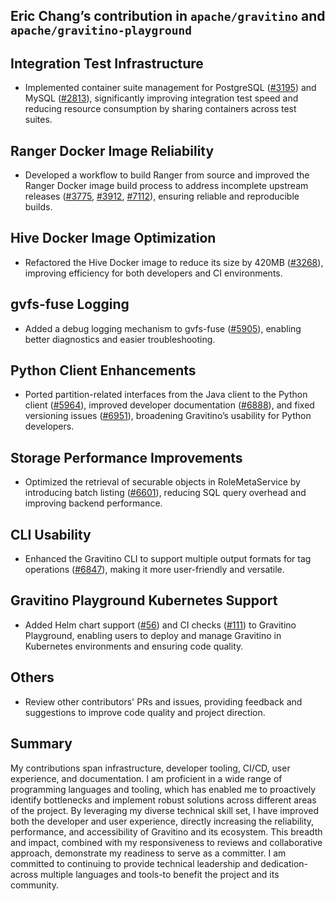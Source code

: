 ## Eric Chang’s contribution in `apache/gravitino` and `apache/gravitino-playground`

## **Integration Test Infrastructure**

- Implemented container suite management for PostgreSQL ([#3195](https://github.com/apache/gravitino/pull/3195)) and MySQL ([#2813](https://github.com/apache/gravitino/pull/2813)), significantly improving integration test speed and reducing resource consumption by sharing containers across test suites.

## **Ranger Docker Image Reliability**

- Developed a workflow to build Ranger from source and improved the Ranger Docker image build process to address incomplete upstream releases ([#3775](https://github.com/apache/gravitino/pull/3775), [#3912](https://github.com/apache/gravitino/pull/3912), [#7112](https://github.com/apache/gravitino/pull/7112)), ensuring reliable and reproducible builds.

## **Hive Docker Image Optimization**

- Refactored the Hive Docker image to reduce its size by 420MB ([#3268](https://github.com/apache/gravitino/pull/3268)), improving efficiency for both developers and CI environments.

## **gvfs-fuse Logging**

- Added a debug logging mechanism to gvfs-fuse ([#5905](https://github.com/apache/gravitino/pull/5905)), enabling better diagnostics and easier troubleshooting.

## **Python Client Enhancements**

- Ported partition-related interfaces from the Java client to the Python client ([#5964](https://github.com/apache/gravitino/pull/5964)), improved developer documentation ([#6888](https://github.com/apache/gravitino/pull/6888)), and fixed versioning issues ([#6951](https://github.com/apache/gravitino/pull/6951)), broadening Gravitino’s usability for Python developers.

## **Storage Performance Improvements**

- Optimized the retrieval of securable objects in RoleMetaService by introducing batch listing ([#6601](https://github.com/apache/gravitino/pull/6601)), reducing SQL query overhead and improving backend performance.

## **CLI Usability**

- Enhanced the Gravitino CLI to support multiple output formats for tag operations ([#6847](https://github.com/apache/gravitino/pull/6847)), making it more user-friendly and versatile.

## **Gravitino Playground Kubernetes Support**

- Added Helm chart support ([#56](https://github.com/apache/gravitino-playground/pull/56)) and CI checks ([#111](https://github.com/apache/gravitino-playground/pull/111)) to Gravitino Playground, enabling users to deploy and manage Gravitino in Kubernetes environments and ensuring code quality.

## **Others**

- Review other contributors' PRs and issues, providing feedback and suggestions to improve code quality and project direction.

## **Summary**

My contributions span infrastructure, developer tooling, CI/CD, user experience, and documentation. I am proficient in a wide range of programming languages and tooling, which has enabled me to proactively identify bottlenecks and implement robust solutions across different areas of the project. By leveraging my diverse technical skill set, I have improved both the developer and user experience, directly increasing the reliability, performance, and accessibility of Gravitino and its ecosystem.
This breadth and impact, combined with my responsiveness to reviews and collaborative approach, demonstrate my readiness to serve as a committer. I am committed to continuing to provide technical leadership and dedication-across multiple languages and tools-to benefit the project and its community.
